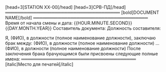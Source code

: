 [head=3]STATION XX-00[/head]
[head=3]СРВ-ПД[/head]
═════════════════════════════════════
[bold]DOCUMENT NAME[/bold]
═════════════════════════════════════
Время от начала смены и дата: {{HOUR.MINUTE.SECOND}} {{DAY.MONTH.YEAR}}
Составитель документа:
Должность составителя:

Я, (ФИО), в должности (полное наименование должности), заключаю брак между:
(ФИО), в должности (полное наименование должности)
...
(ФИО), в должности (полное наименование должности)
После заключения брака брачующимся были присвоены следующие полные имена:
═════════════════════════════════════
[italic]Место для печатей[/italic]
